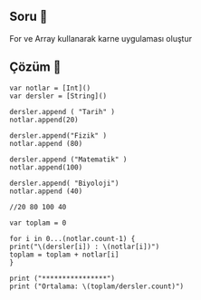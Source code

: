 ## Soru 📖
For ve Array kullanarak karne uygulaması oluştur

## Çözüm 🔨

```
var notlar = [Int]()
var dersler = [String]()

dersler.append ( "Tarih" )
notlar.append(20)

dersler.append("Fizik" )
notlar.append (80)

dersler.append ("Matematik" )
notlar.append(100)

dersler.append( "Biyoloji")
notlar.append (40)

//20 80 100 40

var toplam = 0

for i in 0...(notlar.count-1) {
print("\(dersler[i]) : \(notlar[i])")
toplam = toplam + notlar[i]
}

print ("****************")
print ("Ortalama: \(toplam/dersler.count)")  


```
